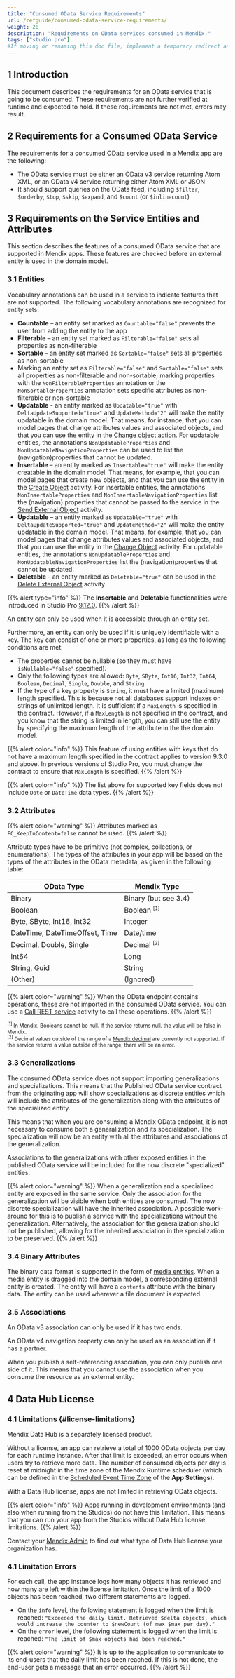 ```yaml
---
title: "Consumed OData Service Requirements"
url: /refguide/consumed-odata-service-requirements/
weight: 20
description: "Requirements on OData services consumed in Mendix."
tags: ["studio pro"]
#If moving or renaming this doc file, implement a temporary redirect and let the respective team know they should update the URL in the product. See Mapping to Products for more details.
---
```


## 1 Introduction

This document describes the requirements for an OData service that is going to be consumed. These requirements are not further verified at runtime and expected to hold. If these requirements are not met, errors may result.

## 2 Requirements for a Consumed OData Service

The requirements for a consumed OData service used in a Mendix app are the following:

* The OData service must be either an OData v3 service returning Atom XML, or an OData v4 service returning either Atom XML or JSON
* It should support queries on the OData feed, including `$filter`, `$orderby`, `$top`, `$skip`, `$expand`, and `$count` (or `$inlinecount`)

## 3 Requirements on the Service Entities and Attributes

This section describes the features of a consumed OData service that are supported in Mendix apps. These features are checked before an external entity is used in the domain model.

### 3.1 Entities

Vocabulary annotations can be used in a service to indicate features that are not supported. The following vocabulary annotations are recognized for entity sets:

* **Countable** – an entity set marked as `Countable="false"` prevents the user from adding the entity to the app
* **Filterable** – an entity set marked as `Filterable="false"` sets all properties as non-filterable
* **Sortable** – an entity set marked as `Sortable="false"` sets all properties as non-sortable
* Marking an entity set as `Filterable="false"` and `Sortable="false"` sets all properties as non-filterable and non-sortable; marking properties with the `NonFilterableProperties` annotation or the `NonSortableProperties` annotation sets specific attributes as non-filterable or non-sortable
* **Updatable** - an entity marked as `Updatable="true"` with `DeltaUpdateSupported="true"` and `UpdateMethod="2"` will make the entity updatable in the domain model. That means, for instance, that you can model pages that change attributes values and associated objects, and that you can use the entity in the [Change object action](/refguide/change-object/). For updatable entities, the annotations `NonUpdatableProperties` and `NonUpdatableNavigationProperties` can be used to list the (navigation)properties that cannot be updated.
* **Insertable** – an entity marked as `Insertable="true"` will make the entity creatable in the domain model. That means, for example, that you can model pages that create new objects, and that you can use the entity in the [Create Object](/refguide/create-object/) activity. For insertable entities, the annotations `NonInsertableProperties` and `NonInsertableNavigationProperties` list the (navigation) properties that cannot be passed to the service in the [Send External Object](/refguide/send-external-object/) activity.
* **Updatable** – an entity marked as `Updatable="true"` with `DeltaUpdateSupported="true"` and `UpdateMethod="2"` will make the entity updatable in the domain model. That means, for example, that you can model pages that change attributes values and associated objects, and that you can use the entity in the [Change Object](/refguide/change-object/) activity. For updatable entities, the annotations `NonUpdatableProperties` and `NonUpdatableNavigationProperties` list the (navigation)properties that cannot be updated.
* **Deletable** - an entity marked as `Deletable="true"` can be used in the [Delete External Object](/refguide/delete-external-object/) activity.

{{% alert type="info" %}}
The **Insertable** and **Deletable** functionalities were introduced in Studio Pro [9.12.0](/releasenotes/studio-pro/9.12/).
{{% /alert %}}

An entity can only be used when it is accessible through an entity set.

Furthermore, an entity can only be used if it is uniquely identifiable with a key. The key can consist of one or more properties, as long as the following conditions are met:

* The properties cannot be nullable (so they must have `isNullable="false"` specified).
* Only the following types are allowed: `Byte`, `SByte`, `Int16`, `Int32`, `Int64`, `Boolean`, `Decimal`, `Single`, `Double`, and `String`.
* If the type of a key property is `String`, it must have a limited  (maximum) length specified. This is because not all databases support indexes on strings of unlimited length. It is sufficient if  a `MaxLength` is specified in the contract. However, if a `MaxLength` is not specified in the contract, and you know that the string is limited in length, you can still use the entity by specifying the maximum length of the attribute in the the domain model.

{{% alert color="info" %}}
This feature of using entities with keys that do not have a maximum length specified in the contract applies to version 9.3.0 and above. In previous versions of Studio Pro, you must change the contract to ensure that `MaxLength` is specified.
{{% /alert %}}

{{% alert color="info" %}}
The list above for supported key fields does not include `Date` or `DateTime` data types.
{{% /alert %}}

### 3.2 Attributes

{{% alert color="warning" %}}
Attributes marked as `FC_KeepInContent=false` cannot be used.
{{% /alert %}}

Attribute types have to be primitive (not complex, collections, or enumerations). The types of the attributes in your app will be based on the types of the attributes in the OData metadata, as given in the following table:

| OData Type | Mendix Type |
| --- | --- |
| Binary                         | Binary (but see 3.4) |
| Boolean                        | Boolean <sup><small>[1]</small></sup> |
| Byte, SByte, Int16, Int32      | Integer |
| DateTime, DateTimeOffset, Time | Date/time |
| Decimal, Double, Single        | Decimal <sup><small>[2]</small></sup> |
| Int64                          | Long |
| String, Guid                   | String |
| (Other)                        | (Ignored) |

{{% alert color="warning" %}}
When the OData endpoint contains operations, these are not imported in the consumed OData service. You can use a [Call REST service](/refguide/call-rest-action/) activity to call these operations.
{{% /alert %}}

<small><sup>[1]</sup> In Mendix, Booleans cannot be null. If the service returns null, the value will be false in Mendix.<br /><sup>[2]</sup> Decimal values outside of the range of a [Mendix decimal](/refguide/attributes/#type) are currently not supported. If the service returns a value outside of the range, there will be an error.</small>

### 3.3 Generalizations

The consumed OData service does not support importing generalizations and specializations. This means that the Published OData service contract from the originating app will show specializations as discrete entities which will include the attributes of the generalization along with the attributes of the specialized entity.

This means that when you are consuming a Mendix OData endpoint, it is not necessary to consume both a generalization and its specialization. The specialization will now be an entity with all the attributes and associations of the generalization.

Associations to the generalizations with other exposed entities in the published OData service will be included for the now discrete "specialized" entities.

{{% alert color="warning" %}}
When a generalization and a specialized entity are exposed in the same service. Only the association for the generalization will be visible when both entities are consumed. The now discrete specialization will have the inherited association. A possible work-around for this is to publish a service with the specializations without the generalization. Alternatively, the association for the generalization should not be published, allowing for the inherited association in the specialization to be preserved.
{{% /alert %}}

### 3.4 Binary Attributes

The binary data format is supported in the form of [media entities](https://docs.oasis-open.org/odata/odata-csdl-xml/v4.01/odata-csdl-xml-v4.01.html#sec_MediaEntityType). When a media entity is dragged into the domain model, a corresponding external entity is created. The entity will have a `contents` attribute with the binary data. The entity can be used wherever a file document is expected.

### 3.5 Associations

An OData v3 association can only be used if it has two ends.

An OData v4 navigation property can only be used as an association if it has a partner.

When you publish a self-referencing association, you can only publish one side of it. This means that you cannot use the association when you consume the resource as an external entity.

## 4 Data Hub License

### 4.1 Limitations {#license-limitations}

Mendix Data Hub is a separately licensed product. 

Without a license, an app can retrieve a total of 1000 OData objects per day for each runtime instance. After that limit is exceeded, an error occurs when users try to retrieve more data. The number of consumed objects per day is reset at midnight in the time zone of the Mendix Runtime scheduler (which can be defined in the [Scheduled Event Time Zone](/refguide/app-settings/#scheduled) of the **App Settings**).

With a Data Hub license, apps are not limited in retrieving OData objects.

{{% alert color="info" %}}
Apps running in development environments (and also when running from the Studios) do not have this limitation. This means that you can run your app from the Studios without Data Hub license limitations.
{{% /alert %}}

Contact your [Mendix Admin](/developerportal/control-center/#company) to find out what type of Data Hub license your organization has.

### 4.1 Limitation Errors

For each call, the app instance logs how many objects it has retrieved and how many are left within the license limitation. Once the limit of a 1000 objects has been reached, two different statements are logged.

* On the `info` level, the following statement is logged when the limit is reached: `"Exceeded the daily limit. Retrieved $delta objects, which would increase the counter to $newCount (of max $max per day)."`
* On the `error` level, the following statement is logged when the limit is reached: `"The limit of $max objects has been reached."`

{{% alert color="warning" %}}
It is up to the application to communicate to its end-users that the daily limit has been reached. If this is not done, the end-user gets a message that an error occurred.
{{% /alert %}}
